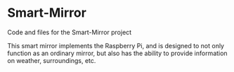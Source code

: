 # Smart-Mirror
Code and files for the Smart-Mirror project

This smart mirror implements the Raspberry  Pi, and is designed to not only function as an ordinary mirror, but also has the ability to provide information on weather, surroundings, etc.
